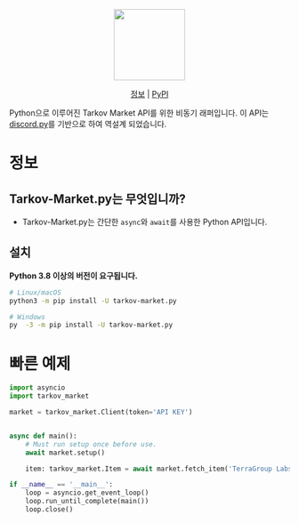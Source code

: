 <div align="center">
    <a href="https://github.com/Hostagen/tarkov-market.py">
        <img src="https://user-images.githubusercontent.com/68284806/130361774-5fe5866f-d61b-40a3-afc1-2978ad530f17.png" height="128">
    </a>
</div>

<p align="center">
    <a href="#정보">정보</a> |
    <a href="https://pypi.org/project/tarkov-market.py/">PyPI</a>

Python으로 이루어진 Tarkov Market API를 위한 비동기 래퍼입니다. 이 API는 [discord.py](https://github.com/Rapptz/discord.py)를 기반으로 하여 역설계 되었습니다.

# 정보
## Tarkov-Market.py는 무엇입니까?
- Tarkov-Market.py는 간단한 `async`와 `await`를 사용한 Python API입니다.

## 설치
**Python 3.8 이상의 버전이 요구됩니다.**

```sh
# Linux/macOS
python3 -m pip install -U tarkov-market.py

# Windows
py  -3 -m pip install -U tarkov-market.py
```

# 빠른 예제

```python
import asyncio
import tarkov_market

market = tarkov_market.Client(token='API KEY')


async def main():
    # Must run setup once before use.
    await market.setup()

    item: tarkov_market.Item = await market.fetch_item('TerraGroup Labs keycard (Red)')

if __name__ == '__main__':
    loop = asyncio.get_event_loop()
    loop.run_until_complete(main())
    loop.close()
```
